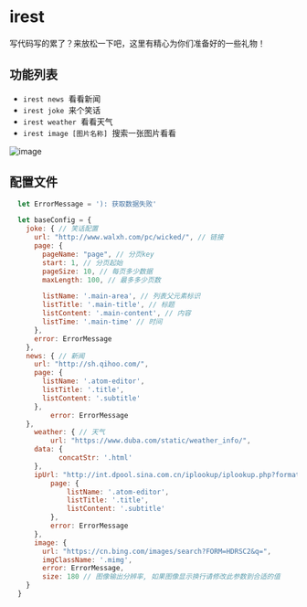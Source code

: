 # irest
写代码写的累了？来放松一下吧，这里有精心为你们准备好的一些礼物！

## 功能列表

* `irest news`  看看新闻
* `irest joke`  来个笑话
* `irest weather`  看看天气
* `irest image [图片名称]`  搜索一张图片看看

  
  
![image](https://github.com/Jon-Millent/irest/blob/master/show01.gif?raw=true)

## 配置文件
```javascript
  let ErrorMessage = '): 获取数据失败'

  let baseConfig = {
    joke: { // 笑话配置
      url: "http://www.walxh.com/pc/wicked/", // 链接
      page: {
        pageName: "page", // 分页key
        start: 1, // 分页起始
        pageSize: 10, // 每页多少数据
        maxLength: 100, // 最多多少页数

        listName: '.main-area', // 列表父元素标识
        listTitle: '.main-title', // 标题
        listContent: '.main-content', // 内容
        listTime: '.main-time' // 时间
      },
      error: ErrorMessage
    },
    news: { // 新闻
      url: "http://sh.qihoo.com/",
      page: {
        listName: '.atom-editor',
        listTitle: '.title',
        listContent: '.subtitle'
      },
          error: ErrorMessage
    },
      weather: { // 天气
          url: "https://www.duba.com/static/weather_info/",
      data: {
            concatStr: '.html'
      },
      ipUrl: "http://int.dpool.sina.com.cn/iplookup/iplookup.php?format=json",
          page: {
              listName: '.atom-editor',
              listTitle: '.title',
              listContent: '.subtitle'
          },
          error: ErrorMessage
      },
      image: {
        url: "https://cn.bing.com/images/search?FORM=HDRSC2&q=",
        imgClassName: '.mimg',
        error: ErrorMessage,
        size: 180 // 图像输出分辨率, 如果图像显示换行请修改此参数到合适的值
    }
  }

```
